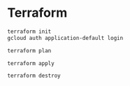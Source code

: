 # Terraform

```bash
terraform init
gcloud auth application-default login
```

```bash
terraform plan
```

```bash
terraform apply
```

```bash
terraform destroy
```